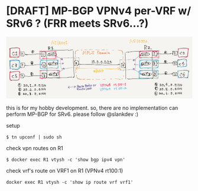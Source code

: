 
# [DRAFT] MP-BGP VPNv4 per-VRF w/ SRv6 ? (FRR meets SRv6...?)

![](./topo.png)

this is for my hobby development.
so, there are no implementation can perform MP-BGP for SRv6.
please follow @slankdev :)

setup
```
$ tn upconf | sudo sh
```

check vpn routes on R1
```
$ docker exec R1 vtysh -c 'show bgp ipv4 vpn'
```

check vrf's route on VRF1 on R1 (VPNv4 rt100:1)
```
docker exec R1 vtysh -c 'show ip route vrf vrf1'
```

